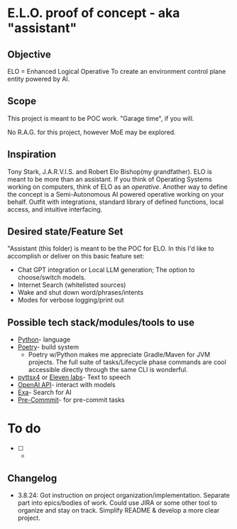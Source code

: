 # E.L.O. proof of concept - aka "assistant"

## Objective

ELO = Enhanced Logical Operative
To create an environment control plane entity powered by AI.

## Scope

This project is meant to be POC work. "Garage time", if you will.

No R.A.G. for this project, however MoE may be explored.

## Inspiration

Tony Stark, J.A.R.V.I.S. and Robert Elo Bishop(my grandfather). ELO is meant to be more than an assistant. If you think of Operating Systems working on computers, think of ELO as an *operative*. Another way to define the concept is a Semi-Autonomous AI powered operative working on your behalf. Outfit with integrations, standard library of defined functions, local access, and intuitive interfacing.

## Desired state/Feature Set

"Assistant (this folder) is meant to be the POC for ELO. In this I'd like to accomplish or deliver on this basic feature set:

- Chat GPT integration or Local LLM generation; The option to choose/switch models.
- Internet Search (whitelisted sources)
- Wake and shut down word/phrases/intents
- Modes for verbose logging/print out

## Possible tech stack/modules/tools to use

- [Python](https://www.python.org/)- language
- [Poetry](https://python-poetry.org/)- build system
  - Poetry w/Python makes me appreciate Gradle/Maven for JVM projects. The full suite of tasks/Lifecycle phase commands are cool accessible directly through the same CLI is wonderful.
- [pyttsx4](https://pypi.org/project/pyttsx4/) or [Eleven labs](https://elevenlabs.io/)- Text to speech
- [OpenAI API](https://platform.openai.com/docs/overview)- interact with models
- [Exa](https://github.com/exa-labs/exa-py)- Search for AI
- [Pre-Commmit](https://pre-commit.com/)- for pre-commit tasks

# To do

- [ ] - 
## Changelog

- 3.8.24: Got instruction on project organization/implementation. Separate part into epics/bodies of work. Could use JIRA or some other tool to organize and stay on track. Simplify README & develop a more clear project. 
